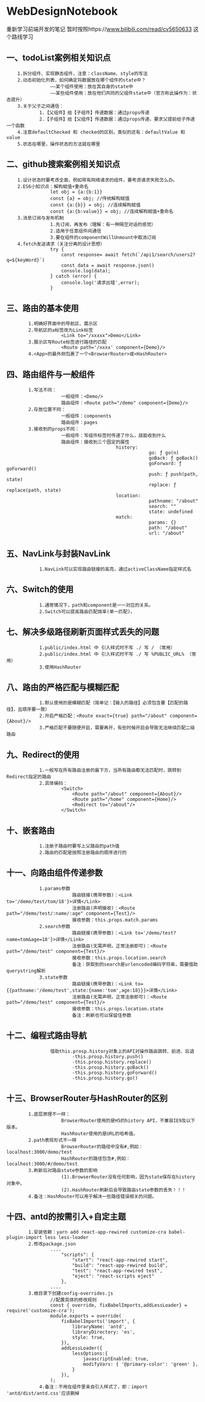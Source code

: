 # WebDesignNotebook
重新学习前端开发的笔记
暂时按照https://www.bilibili.com/read/cv5650633
这个路线学习


## 一、todoList案例相关知识点
		1.拆分组件、实现静态组件，注意：className、style的写法
		2.动态初始化列表，如何确定将数据放在哪个组件的state中？
					——某个组件使用：放在其自身的state中
					——某些组件使用：放在他们共同的父组件state中（官方称此操作为：状态提升）
		3.关于父子之间通信：
				1.【父组件】给【子组件】传递数据：通过props传递
				2.【子组件】给【父组件】传递数据：通过props传递，要求父提前给子传递一个函数
		4.注意defaultChecked 和 checked的区别，类似的还有：defaultValue 和 value
		5.状态在哪里，操作状态的方法就在哪里

## 二、github搜索案例相关知识点
		1.设计状态时要考虑全面，例如带有网络请求的组件，要考虑请求失败怎么办。
		2.ES6小知识点：解构赋值+重命名
					let obj = {a:{b:1}}
					const {a} = obj; //传统解构赋值
					const {a:{b}} = obj; //连续解构赋值
					const {a:{b:value}} = obj; //连续解构赋值+重命名
		3.消息订阅与发布机制
					1.先订阅，再发布（理解：有一种隔空对话的感觉）
					2.适用于任意组件间通信
					3.要在组件的componentWillUnmount中取消订阅
		4.fetch发送请求（关注分离的设计思想）
					try {
						const response= await fetch(`/api1/search/users2?q=${keyWord}`)
						const data = await response.json()
						console.log(data);
					} catch (error) {
						console.log('请求出错',error);
					}
				

## 三、路由的基本使用
			1.明确好界面中的导航区、展示区
			2.导航区的a标签改为Link标签
						<Link to="/xxxxx">Demo</Link>
			3.展示区写Route标签进行路径的匹配
						<Route path='/xxxx' component={Demo}/>
			4.<App>的最外侧包裹了一个<BrowserRouter>或<HashRouter>

## 四、路由组件与一般组件
			1.写法不同：
						一般组件：<Demo/>
						路由组件：<Route path="/demo" component={Demo}/>
			2.存放位置不同：
						一般组件：components
						路由组件：pages
			3.接收到的props不同：
						一般组件：写组件标签时传递了什么，就能收到什么
						路由组件：接收到三个固定的属性
											history:
														go: ƒ go(n)
														goBack: ƒ goBack()
														goForward: ƒ goForward()
														push: ƒ push(path, state)
														replace: ƒ replace(path, state)
											location:
														pathname: "/about"
														search: ""
														state: undefined
											match:
														params: {}
														path: "/about"
														url: "/about"

## 五、NavLink与封装NavLink
				1.NavLink可以实现路由链接的高亮，通过activeClassName指定样式名

## 六、Switch的使用
				1.通常情况下，path和component是一一对应的关系。
				2.Switch可以提高路由匹配效率(单一匹配)。

## 七、解决多级路径刷新页面样式丢失的问题
				1.public/index.html 中 引入样式时不写 ./ 写 / （常用）
				2.public/index.html 中 引入样式时不写 ./ 写 %PUBLIC_URL% （常用）
				3.使用HashRouter

## 八、路由的严格匹配与模糊匹配
				1.默认使用的是模糊匹配（简单记：【输入的路径】必须包含要【匹配的路径】，且顺序要一致）
				2.开启严格匹配：<Route exact={true} path="/about" component={About}/>
				3.严格匹配不要随便开启，需要再开，有些时候开启会导致无法继续匹配二级路由

## 九、Redirect的使用	
				1.一般写在所有路由注册的最下方，当所有路由都无法匹配时，跳转到Redirect指定的路由
				2.具体编码：
						<Switch>
							<Route path="/about" component={About}/>
							<Route path="/home" component={Home}/>
							<Redirect to="/about"/>
						</Switch>

## 十、嵌套路由
				1.注册子路由时要写上父路由的path值
				2.路由的匹配是按照注册路由的顺序进行的

## 十一、向路由组件传递参数
				1.params参数
							路由链接(携带参数)：<Link to='/demo/test/tom/18'}>详情</Link>
							注册路由(声明接收)：<Route path="/demo/test/:name/:age" component={Test}/>
							接收参数：this.props.match.params
				2.search参数
							路由链接(携带参数)：<Link to='/demo/test?name=tom&age=18'}>详情</Link>
							注册路由(无需声明，正常注册即可)：<Route path="/demo/test" component={Test}/>
							接收参数：this.props.location.search
							备注：获取到的search是urlencoded编码字符串，需要借助querystring解析
				3.state参数
							路由链接(携带参数)：<Link to={{pathname:'/demo/test',state:{name:'tom',age:18}}}>详情</Link>
							注册路由(无需声明，正常注册即可)：<Route path="/demo/test" component={Test}/>
							接收参数：this.props.location.state
							备注：刷新也可以保留住参数
				


## 十二、编程式路由导航
					借助this.prosp.history对象上的API对操作路由跳转、前进、后退
							-this.prosp.history.push()
							-this.prosp.history.replace()
							-this.prosp.history.goBack()
							-this.prosp.history.goForward()
							-this.prosp.history.go()

## 十三、BrowserRouter与HashRouter的区别
			1.底层原理不一样：
						BrowserRouter使用的是H5的history API，不兼容IE9及以下版本。
						HashRouter使用的是URL的哈希值。
			2.path表现形式不一样
						BrowserRouter的路径中没有#,例如：localhost:3000/demo/test
						HashRouter的路径包含#,例如：localhost:3000/#/demo/test
			3.刷新后对路由state参数的影响
						(1).BrowserRouter没有任何影响，因为state保存在history对象中。
						(2).HashRouter刷新后会导致路由state参数的丢失！！！
			4.备注：HashRouter可以用于解决一些路径错误相关的问题。

## 十四、antd的按需引入+自定主题
			1.安装依赖：yarn add react-app-rewired customize-cra babel-plugin-import less less-loader
			2.修改package.json
					....
						"scripts": {
							"start": "react-app-rewired start",
							"build": "react-app-rewired build",
							"test": "react-app-rewired test",
							"eject": "react-scripts eject"
						},
					....
			3.根目录下创建config-overrides.js
					//配置具体的修改规则
					const { override, fixBabelImports,addLessLoader} = require('customize-cra');
					module.exports = override(
						fixBabelImports('import', {
							libraryName: 'antd',
							libraryDirectory: 'es',
							style: true,
						}),
						addLessLoader({
							lessOptions:{
								javascriptEnabled: true,
								modifyVars: { '@primary-color': 'green' },
							}
						}),
					);
				4.备注：不用在组件里亲自引入样式了，即：import 'antd/dist/antd.css'应该删掉